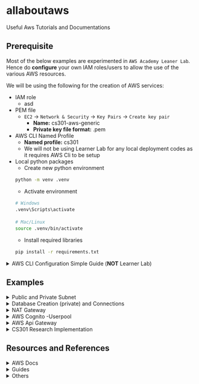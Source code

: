 # allaboutaws
Useful Aws Tutorials and Documentations

## Prerequisite 
Most of the below examples are experimented in `AWS Academy Leaner Lab`. Hence do **configure** your own IAM roles/users to allow the use of the various AWS resources.

We will be using the following for the creation of AWS services:
- IAM role
    - asd
- PEM file
    - `EC2` -> `Network & Security` -> `Key Pairs` -> `Create key pair`
        - **Name:** cs301-aws-generic
        - **Private key file format:** .pem
- AWS CLI Named Profile
    - **Named profile:** cs301
    - We will not be using Learner Lab for any local deployment codes as it requires AWS Cli to be setup
- Local python packages
    - Create new python environment
    ```sh
    python -m venv .venv
    ```
    - Activate environment
    ```sh
    # Windows
    .venv\Scripts\activate

    # Mac/Linux
    source .venv/bin/activate
    ```
    - Install required libraries
    ```sh
    pip install -r requirements.txt
    ```

<details>
<summary>AWS CLI Configuration Simple Guide (<b>NOT</b> Learner Lab) </summary>

1. Install AWS Cli based on your operating system.
    - [Download installer](https://docs.aws.amazon.com/cli/latest/userguide/getting-started-install.html)
2. Since this is not our main aws account, we can configure as a named profile and be part of our profile collection. Otherwise, just `aws configure` is suffice if you want a quick setup and assign the the values as your main credentials
    ```sh
    aws configure --profile <profile-name-of-your-choice>
    # AWS Access Key ID [None]: AKIAI44QH8DHBEXAMPLE
    # AWS Secret Access Key [None]: je7MtGbClwBF/2Zp9Utk/h3yCo8nvbEXAMPLEKEY
    # Default region name [None]: us-east-1
    # Default output format [None]: text
    ```
3. You can check the output by giving the command `aws configure list`
    <img src="static/aws-cli-profile.png">
4. Do note that if you are using a named profile, you have to specify the profile whenever you use an aws resource
    - for e.g.
    ```python
    import boto3

    # Include this line to attach profile to a session
    boto3.setup_default_session(profile_name='dev') 

    boto3.resource('s3') # and so on and so forth
    ```

Below is a list of useful commands for your development
- aws --version
- aws configure list
- aws configure set < key > < value >
- aws configure get < key >
- aws configure list-profiles


</details>

## Examples 
<details>
<summary>Public and Private Subnet </summary>

<img src="static/vpc-private-public-subnet.png">  <!-- weight = "" height = "" -->

### Summary
We will be creating a 
- 1 vpc *(IP address of 10.0.0.0/16)* to allow **65534** hosts (256*256 - 2)
- 1 public subnet *(IP address of 10.0.1.0/24)* to allow **254** hosts (256 - 2)
- 1 private subnet *(IP address of 10.0.2.0/24)* to allow **254** hosts (256 - 2)

The key difference between a private and a public subnet is that private subnet associated with a route table that **doesn’t have a route to an internet gateway**.

### Implementation Steps

**NOTE:** You can click **VPC and more** to create a new VPC with 2 public and 2 private subnet configured automatically for you. Click [here](./static/aws-create-vpc-and-more.png) to see the visualisation!


1. Create VPC
    - `VPC (service)` -> `Virtual private cloud (left navigation menu)` -> `Your VPCs` -> `Create VPC`
        - **Name:** vpc-demo
        - **IPv4 CIDR:** 10.0.0.0/16
2. Create Subnet for both private and public
    - `VPC (service)` -> `Virtual private cloud (left navigation menu)` -> `Subnets` -> `Create subnet`
        - **VPC ID:** <select your VPC from (1)> 
        - **Subnet name:** subnet-public-1, subnet-private-1
        - **Availability Zone:** us-east-1a , us-east-1b *(you can allow AWS to choose for you but I assign manually for better control of resources later on)*
        - **IPv4 CIDR block:** 10.0.1.0/24 , 10.0.2.0/24 respectively
        - CLICK `add new subnet` to add more
3. Create a new Internet gateways
    - `VPC (service)` -> `Virtual private cloud (left navigation menu)` -> `Internet gateways` -> `Create internet gateway`
        - **Name tag:** demo-internet-gateway
    - Click on your gateway, from `Actions` -> `Attach to VPC` 
        - **Available VPCs**: <select your VPC from (1)> 
4. Create Route tables for your private and public subnets
    - Do note that a default route table is already attached during the creation of VPC. In this case we will be using the **default route table for the private subnet** since it is not routed to any internet gateway.
        <img src="static/aws-default-route-table.png">
    - Change the name of the default route table for the private subnet
        - `VPC (service)` -> `Virtual private cloud (left navigation menu)` -> `Route tables`
        - Find the default route table that is under your vpc and hover your mouse-tip to the `-` under the `Name` column.
            - **Edit Name:**: rt-private-1
    - Create route table for public subnet
        - `VPC (service)` -> `Virtual private cloud (left navigation menu)` -> `Route tables` -> `Create route table`
            - **Edit Name:**: rt-public
            - **VPC:** <select your VPC from (1)> 
        - Once created, click on `Edit Routes` and `Add route`
            - **Destination:** 0.0.0.0/0
            - **Target:** Click `Internet Gateway` and you will see the gateway that you have attached in (3)
5. Change the route table for your public subnet *(private subnet should already be attached to the default route table which you renamed at (4))*
    - `VPC (service)` -> `Virtual private cloud (left navigation menu)` -> `Subnets`
    - Click on your public subnet *(subnet-public-1)*
    - Under `Route table`, click `Edit route association` and change the route table ID
        - **Route table ID:**: rt-public
6. Enable DNS hostname in VPC - allow public DNS hostname (if not you have to create eastic IP address for every resource)
    - Check this StackOverFlow [here](https://stackoverflow.com/questions/20941704/ec2-instance-has-no-public-dns)
    - `VPC (service)` -> `Virtual private cloud (left navigation menu)` -> `Your VPCs`
    - Click on your VPC and `Actions` -> `Edit VPC settings`
    - Check Enable DNS hostname
7. Auto-assign public IPv4 address for your public subnet
    - `VPC (service)` -> `Virtual private cloud (left navigation menu)` -> `Subnets`
    - Click on your public subnet and `Actions` -> `Edit subnet settings`
    - check `Enable auto-assign public IPv4 address`
8. YAY! you have successfully setup a private and a public subnet under your own VPC! You can visualise the resource map by clicking on your `VPC`. From the image below, you can see that the two different subnets are associated with different route table. Only the public subnet can access the internet gateway.
    <img src="static/aws-vpc-setup-demo.png">



</details>

<details>
<summary>Database Creation (private) and Connections</summary>

### Summary

<img src="static/aws-rds-setup-subnet.png">

We will be creating a private PostgreSQL DB RDS instance (Learnerlab do not have access AWS Aurora) and will be connecting to it through our local laptop using a proxy (EC2). 

**NOTE:** Do setup your vpc and subnets as from `Public and Private Subnet` section as we will be using them in our implementation.

### Implementation Steps
1. Create Proxy (EC2) in public subnet
    - `EC2 (service)` -> `Instances (left navigation menu)` -> `Instances` -> `Launch instances`
        - **Name:** ec2-proxy
        - **Amazon Machine Image (AMI):** Amazon Linux 2 AMI (free tier eligible)
        - **Instance type:** t2.micro (free tier eligible)
        - **Key pair name:** cs301-aws-generic *(check prerequisite)*
        - Click **Edit** under Network settings
        - **VPC:** vpc-demo *(created from `Public and Private Subnet` section)*
        - **Subnet:** subnet-public-1 *(created from `Public and Private Subnet` section)*
        - **Auto-assign public IP:** Enable
        - **Firewall (security groups):** Create security group (selected) 
        - **Security group name:** proxy-ec2-sg
2. Create DB subnet group 
    - Before that, create another private subnet as DB subnet group need to cover at least 2 AZs. Follow `Public and Private Subnet` section
    - `RDS (service)` -> `Subnet groups (left navigation menu)` -> `Create subnet group`
        - **Name:** private-db-subnet
        - **VPC:** vpc-demo *(created from `Public and Private Subnet` section)*
        - **Availability Zones:** us-east-1b, us-east-1c *(where our private subnets are)*
        - **Subnets:** 10.0.2.0/24, 10.0.3.0/24 *(created from `Public and Private Subnet` section)*
3. Create RDS instance
    - `RDS (service)` -> `Databases (left navigation menu)` -> `Create database`
        - **Engine type:** PostgreSQL
        - **Templates:** Free Tier
        - **DB instance identifier:** demo-db
        - **Master username:**: postgres **(Unchanged)**
        - **Master password:**: < password >
        - Under `Connectivity`
        - **Compute resource:**: Don't connect to an EC2 compute resource (selected) -> **we will manually set up**
        - **Virtual private cloud (VPC):** vpc-demo *(created from `Public and Private Subnet` section)*
        - **DB subnet group:** private-db-subnet *(created in step 2)*
        - **Public access:** No
        - **VPC security group (firewall):** private-db-sg
        - Under `Additional configuration` (Optional)
            - **Initial database name:** < db name >

4. Modify Security Group for your proxy and RDS
    - `EC2 (service)` -> `Network & Security (left navigation menu)` -> `Security Groups`
        - Click on the security group under the name you have assigned for your proxy in step 1 **(proxy-ec2-sg)**
            - Under `Outbound rules`, click on `Edit outbound rules` and add
                - **Type:** Custom TCP *(or you can just specific your database and it will update the port range as well)*
                - **Port Range:** 5432 *(PostgreSQL - change accordingly to your db)*
                - **Destination:** private-db-sg *(Security group created in step 3)* *(Alternatively, you can specify the rds instance IP directly)*
        - Click on the security group under the name you have assigned for your RDS in step 3 **(private-db-sg)**
            - Under `Inbound rules`, click on `Edit inbound rules`
                - remove existing rules and add:
                - **Type:** Custom TCP *(or you can just specific your database and it will update the port range as well)*
                - **Port Range:** 5432 *(PostgreSQL - change accordingly to your db)*
                - **Destination:** proxy-ec2-sg *(Security group of ec2)* *(Alternatively, you can specify the ec2 instance IP directly)*
    - This allows your proxy to add as a bastion host to connect with the RDS in your private subnet
5. Test Connection using Dbeaver
    - Establish **SSH Tunneling** to connect the RDS instance in the private subnet to your EC2 to local machine
        ```sh
        ssh -i testinstance.pem -4 -N -L randomlocalport:DB-endpoint:DB-port username@PublicIPAddress

        # For example
        ssh -i cs301-aws-generic.pem -4 -N -L 8003:demo-db.cmkdoo9tbsig.us-east-1.rds.amazonaws.com:5432 ec2-user@ec2-34-200-231-59.compute-1.amazonaws.com
        ```
        - Explaination of command: [here](https://explainshell.com/explain?cmd=ssh+-i+testinstance.pem+-4+-N+-L+randomport%3ADB-endpoint%3ADB-port+username%40PublicIPAddress)
    - You can check if the tunnel is established by listening to the port that you set above:
        ```sh
        netstat -ntap tcp | grep -i LISTEN | grep portnumber

        # For example
        netstat -ntap tcp | grep -i LISTEN | grep 8003

        # Sample output
        # tcp        0      0 127.0.0.1:8003          0.0.0.0:*               LISTEN      105/ssh
        ```
        - Explaination of command: [here](https://explainshell.com/explain?cmd=netstat+-ntap+tcp+%7C+grep+-i+LISTEN+%7C+grep+8003)
    - You can then connect to the rds instance through the local port you have set
        <img src="static/dbeaver-rds-connect.png">

</details>

<details>
<summary>NAT Gateway </summary>

Learner Lab **does not allow** the creation of NAT Gateway. But we can also access the internet from a private subnet

1. Make sure that your private subnet and public subnet are in the same availability zone.
2. Create a NAT Gateway in the public subnet
3. Edit the route table for your private subnet and add the followings:
    - **Destination:** 0.0.0.0/0
    - **Target:** nat-gateway-id

If we do not wish to use NAT Gateway, we have to set up a reverse proxy to forward the HTTP requests. This include setting up an ec2 instance in the public subnet and having installing apache to do the reverse proxy. Reference source can be found [here](https://serverfault.com/questions/569626/how-to-set-up-port-forwarding-on-amazon-ec2).


</details>


<details>
<summary>AWS Cognito -Userpool </summary>

<p align="center" width="100%">
    <img src="static/aws-cognito-diagram.png">
</p>

### Summary
In this demonstration, we will be setting up user pool and retrieving the tokens via Native Api (boto3). After which, we create an Api Gateway which consists of both cognito authorizer and a custom lambda authorizer.

### Implementation Steps
1. Set up user pool *(without hosted UI)*
    - Settting up user pool is quite straightforward. Do refer to this [link](https://docs.aws.amazon.com/cognito/latest/developerguide/cognito-user-pool-as-user-directory.html) for the various options that AWS provides.
    - For this example, we will be doing the followings (else stay default):
        - **Cognito user pool sign-in options:** User name
        - **MFA enforcement:** No MFA *(speed up sign in process at the risk of security)*
        - **Self-service account recovery:** Unchecked Self-service account recovery *(we will not be using the hosted UI)*
        - **Self-registration:** Unchecked self-registration *(we will not be using the hosted UI)*
        - **Allow Cognito to automatically send messages to verify and confirm - Recommended:** Unchecked *(Since we are creating fake user account, we will be using lambda or api to confirm user account instead)*
        - Include
        - Under `Custom attributes - optional`, [Name, Type, Min - optional, Max - optional, Mutable]
            - Add username, string, 2, 10, NOT mutable
            - Add test, string, 1, 50, mutable
        - **Email provider:** Send email with Cognito *(for dev purposes)*
        - **User pool name:** dev-pool
        - **App client name:** dev-app-public *(client secret should be unchecked by default)*
        - Under `Advanced app client settings`:
            - Include **ALLOW_USER_PASSWORD_AUTH** in `Authentication flows`
2. We can either setup users/groups in AWS console UI or creating them via python sdk (faster).
    - Full list of commands can be found >[here](https://boto3.amazonaws.com/v1/documentation/api/latest/reference/services/cognito-idp.html)<
    - There are helper functions set up for you in [aws.py](./scripts/utils/aws.py) for faster creation of users/groups. Alternatively, you can create via the console UI.
3. There are two ways to manage users in user pool and get authentication tokens, either through **Hosted UI (OIDC API)** or **Amazon Cognito user pools API (Boto3 python in this case)**. The difference between the two is that we can set `custom scope` for OIDC API whereas a fixed scope: `aws.cognito.signin.user.admin` is assigned for native API like boto3. Full explanation can be found [here](https://docs.aws.amazon.com/cognito/latest/developerguide/user-pools-API-operations.html).
    - Hosted UI (OIDC API)
        - Since we did not configure any Hosted UI in step 1, we have to create a cognito domain for our Hosted UI authentication endpoints.
            - Click on your userpool and navigate `App integration` -> `Domain` -> `Action` -> `Create Cognito Domain`
        - We can either get the access_token by logging in through the hosted UI or using [Amazon Cognito Identity SDK](https://www.npmjs.com/package/amazon-cognito-identity-js), [AWS JWT Verify](https://github.com/awslabs/aws-jwt-verify). Detailed documentation can be found >[here](https://developer.amazon.com/docs/login-with-amazon/authorization-code-grant.html#server-apps)<
        - Flow: Get authorization Code -> get Access token -> get Identity token
        - *Demonstration example pending*
    - Native API (Boto3)
        - Configure config.json and .env file
            - Change the **username** and **password** in [config.json](./scripts/utils/config.json) file under `cognito.get_token.AuthParameters`
            - Set **COGNITO_CLIENT_ID** and **COGNITO_CLIENT_SECRET** (if applicable) in [.env file](./scripts/.env.example)
            - Rename `.env.example` to `.env` to follow along the next few steps and prevent any unnecessary commit/push to github thereafter.
        - Helper script: aws.py
            - As mentioned, there are some helper functions which is from the boto3 documentation. You can get/refresh/revoke token using this script.
            ```sh
            usage: aws.py [-h] [--resource RESOURCE] [--action ACTION] [--config CONFIG] [--env ENV] [--s3profile S3PROFILE]
                        [--verbose]

            options:
            -h, --help            show this help message and exit
            --resource RESOURCE   Supported resource: cognito
            --action ACTION       Supported action: get_token, refresh_token, revoke_token
            --config CONFIG       Config file relative to aws.py
            --env ENV             Environment file relative to aws.py
            --s3profile S3PROFILE
                                    S3 Session for local development
            --verbose             Print everything
            ```
        - Get Access Token
            - `COGNITO_REFRESH_TOKEN`, `COGNITO_ACCESS_TOKEN`, `COGNITO_ID_TOKEN` will be saved in your environment file if response is successful.
            ```sh
            # Sample code
            python scripts\utils\aws.py --resource cognito --action get_token --config config.json --env ../env --s3profile cs301 --verbose 
            ```            
        - Refresh Access Token
            - `COGNITO_ACCESS_TOKEN`, `COGNITO_ID_TOKEN` will be saved in your environment file if response is successful.
            ```sh
            # Sample code
            python scripts\utils\aws.py --resource cognito --action refresh_token --config config.json --env ../env --s3profile cs301 --verbose 
            ``` 
        - Refresh Revoke Token
            ```sh
            # Sample code
            python scripts\utils\aws.py --resource cognito --action revoke_token --config config.json --env ../env --s3profile cs301 --verbose 
            ``` 
4. Create a simple API gateway for testing `(Serverless Authentication and Authorization)`. A simple walkthrough can be found >[here](https://aws.amazon.com/premiumsupport/knowledge-center/api-gateway-cognito-user-pool-authorizer/)< 
    - Set up Api Gateway. Do refer to `API Gateway` section for further details on setting up an Api gateway and authorizers. The following endpoints are:
        ```sh
        /
        GET                 # Mock endpoint, Cognito Authorizer                         (1)
        POST                # Mock endpoint, Cognito Authorizer                         (2)
            /admin-only     
            GET             # api/0/test endpoint from aws.py, Custom lambda Authorizer (3)
            POST            # api/0/test endpoint from aws.py, Custom lambda Authorizer (4)
                /all
                GET         # api/0/test endpoint from aws.py, Custom lambda Authorizer (5)
            /test
                /{proxy+}
                ANY         # api/0/ endpoint from aws.py, Cognito Authorizer           (6)
        ```
        - In this demonstration, we will be using mainly the (1),(2),(3),(5) to showcase the authorization process between AWS Cognito and AWS Api gateway.
        - For the custom lambda authorizer, the code can be found in [custom-auth](./scripts/custom-auth/). To set up a lambda function:
            - Zip the codes. The below command will install the dependencies in the `custom-auth/package` directory, zip the whole custom-auth folder and the zip file will be stored in `scripts/output` folder.
                ```sh
                python scripts/utils/general.py --action zip --in-dir ../custom-auth --out-dir ../output/custom-auth --deploy-lambda
                ```
                - Go to AWS lambda UI console and upload the zip file. 
                - Under `Configuration` -> `Environmental variables`, set the following environment variables:
                    - ENV -> *(PRODUCTION)*
                    - AWS_REGION
                    - COGNITO_USER_POOL_ID
                    - COGNITO_CLIENT_ID
            - Funtionalities:
                - Authenticate tokens manually. Can only use `access_token` as **client_id** is needed for the validation process
                - Only users in `test-g1` group will have access to `/admin-only` endpoint. All users will have access to the others (5).
        - Create Authorizers with `Authorization` as the token source.
        - For mock endpoints (1) and (2), configure the response output to be `{"message": "Authorized!!!"}`
            - Set `aws.cognito.signin.user.admin` as **OAuth Scope** for mock endpoint (1)
        - For the endpoints in our [custom flask api](./scripts/flask_main.py), we will be deploying it with ngrok to get a public proxy to our localhost port
            - Install [ngrok](https://ngrok.com/download) to create a proxy to our localhost temporary. 
            - Run flask_main.py and create a proxy to the local port
                ```sh
                # Run Flask app
                python scripts/flask_main.py

                # Start Ngrok
                ngrok http 8000     # since app is running on port 8000
                ```
            - Use the proxy url from ngrok for Endpoint URL in API Gateway - *in this case: https://c3d9-118-200-57-4.ap.ngrok.io*
                <img src="static/ngrok-run.png">
            - `api/0/test` endpoint will mainly print out all **query values**, **json values**, **headers values** as well as any possible **kwangs** that are send to the endpoint. 


5. **(ENDPOINT (1) & (2))** You will find that you will get the result: `{"message": "Authorized!!!"}` if you include the correct token for the authorization headers for both GET and POST endpoint respectively. 
    - Scenario: provide access token to GET endpoint *(success)* - NOTE: rmb you have set **OAuth Scope** for this
        <img src="static/aws-apigateway-cognito-authorized.png">
    - Scenario: provide identity token to GET endpoint *(Fail)*
        <img src="static/aws-apigateway-cognito-unauthorized.png">
6. **(ENDPOINT (3) & (5))** Every users in the userpool can access `Endpoint (5)` but only those in **test-g1** group can access `Endpoint (3)`. These configurations are set in the custom lambda authorizer.
    - Workflow:
        <img src="static/aws-custom-auth-workflow.png">
    - Scenario: user NOT in test-g1 accessing endpoint 3 (DENY)
        <img src="static/aws-apigateway-get-explicit-deny.png">

</details>


<details>
<summary>AWS Api Gateway </summary>

*pending~*
1. Creating an Api Gateway: `Api Gateway (service)` -> `Create API`
    - `Choose an API type`: HTTP API, WebSocket API, REST API, REST API Private
        - We will be focusing on **REST API** for normal use cases and **REST API Private** if you want to connect to a private API in your VPC.
        - `Resources`: path attached to the domain
        - `Methods`: Different API method pertaining to the resource. *(ANY is a special keyword to represent all methods)*
    - Proxy Integration
        - Cannot do body mapping for Integration Response
2. Authorizer
    - Click on your api gateway and go to `Authorizers (left menu)` -> `Create new Authorizer`
        - **Name:** dev-authorizer-1
        - **Type:** Cognito
        - **Cognito User Pool :** *Click on the user pool that you have created*
        - **Token Source:** Authorization
    - As payload and headers are passthrough from the API gateway to the endpoint, we can get the ACCESS_TOKEN or the ID_TOKEN via the `Authorization` header. *(NOTE: This does not apply to custom authorizer!)*
        <img src="static/aws-apigateway-ngrok-response.png">
    - Authentication and Authorization
        - By doing **OAuth2 Authentication**, you are using the **access token** to authenticate your identity as well as to authorize access to the various endpoints based on the scope provided. You will be setting **OAuth Scope** for in your endpoint.
        - Whereas if you are using the **identity token** to authenticate, AWS will just check whether the credentials matches those in the user pool **(openid authentication)**. You will **NOT** be setting any **OAuth Scope** for this.
3. Custom Configuration
    - Get Request
        - Do remember to include the various queries in request resources
        <img src="static/aws-apigateway-get.png">
    - Mock endpoints

    - Map authorizor's claims to headers
        - Normal Authorizer
            - You can obtain the claims by mapping to headers via `context.authorizer.claims`. Do note that context can only accept string or int values.The following are valid mapping for the headers:
                - context.authorizer.claims.sub
                - context.authorizer.claims.token_use
                - context.authorizer.claims.cognito:username
        - Customized Authorizer
            - The output format for the authorizer is as follows, where you will be saving your claims under context
                ```sh
                {
                    policyDocument, 
                    principalId=claims['sub'], 
                    context={
                        "test1": claims['username']
                    }
                }
                ```
            - You can obtain your context by mapping to headers via `context.authorizer`. Do note that context can only accept string or int values. The following are valid mapping for the headers:
                - context.authorizer.test1 


Create awpi gateway that can only be access from your vpc privately -create an interface VPC endpoint
https://docs.aws.amazon.com/apigateway/latest/developerguide/apigateway-private-apis.html#apigateway-private-api-create-interface-vpc-endpoint

Api with private integration - using vpc link
https://docs.amazonaws.cn/en_us/apigateway/latest/developerguide/getting-started-with-private-integration.html
https://medium.com/swlh/aws-api-gateway-private-integration-with-http-api-and-a-vpc-link-602360a1cd84
https://manurana.medium.com/tutorial-connecting-an-api-gateway-to-a-vpc-using-vpc-link-682a21281263
https://stackoverflow.com/questions/32671394/can-i-specify-http-endpoint-in-a-vpc-as-resource-in-aws-api-gateway
https://docs.aws.amazon.com/apigateway/latest/developerguide/set-up-private-integration.html
https://devops.stackexchange.com/questions/254/how-to-only-allow-api-gateway-requests-to-reach-our-ec2-instances

Mapping
https://docs.aws.amazon.com/apigateway/latest/developerguide/api-gateway-mapping-template-reference.html#input-variable-reference
https://docs.amazonaws.cn/en_us/apigateway/latest/developerguide/how-to-method-settings-execution-console.html

pass claims to header:
https://stackoverflow.com/questions/45631758/how-to-pass-api-gateway-authorizer-context-to-a-http-integration
https://docs.aws.amazon.com/apigateway/latest/developerguide/apigateway-enable-cognito-user-pool.html

Validate claims
https://docs.aws.amazon.com/apigateway/latest/developerguide/http-api-jwt-authorizer.html

output policy
https://docs.aws.amazon.com/apigateway/latest/developerguide/apigateway-resource-policies-examples.html
https://docs.aws.amazon.com/apigateway/latest/developerguide/api-gateway-lambda-authorizer-output.html

Custom Authorizer
https://www.alexdebrie.com/posts/lambda-custom-authorizers/
https://github.com/aws-samples/amazon-cognito-api-gateway/tree/80ee4cd9933c4362e30c62a9e52ac5b880d340b6
https://github.com/DMalliaros/aws-python-lambda-authorizers
https://docs.aws.amazon.com/apigateway/latest/developerguide/api-gateway-lambda-authorizer-output.html
How custom authorizer works:
https://docs.aws.amazon.com/cognito/latest/developerguide/amazon-cognito-user-pools-using-tokens-verifying-a-jwt.html
https://docs.aws.amazon.com/apigateway/latest/developerguide/apigateway-use-lambda-authorizer.html



</details>



<details>
<summary>CS301 Research Implementation </summary>

### Summary
The research focuses on evaluating the efficiency of processing large csv files and inserting into a Postgres database through:
1. Recurring Lambda function
2. AWS GLUE

Since this is just a research, there are quite alot of hard-coded values which we should not be doing in real production!

### Implementation Steps (Brief)
1. Recurring lambda function (reference [here](https://medium.com/swlh/processing-large-s3-files-with-aws-lambda-2c5840ae5c91))
    - Lambda does not provide 3rd party libraries out of the box. We have to zip the files and upload the lambda codes.
    - Zip the psycopg2 folder of your choice together ([awslambda-psycopg2 Github repo](https://github.com/jkehler/awslambda-psycopg2)) with the lambda handler code found [here](./scripts/research_lambda_handler.py)
    - Remember to increase the default time limit to 15 minutes.
2. AWS Glue
    - Attached an Amazon S3 endpoint to the VPC. Check [here](https://docs.aws.amazon.com/glue/latest/dg/connection-S3-VPC.html) for more details.
    - Create Crawler to get s3 files and process columns
    - Establish connection with Postgres database and create Crawler as well
    - Copy/upload the python script and create job. [Glue script](./scripts/research_glue_etl_test.py)

### Results - Lambda
The usual practice of ingesting data from a large CSV file is to send records to a message queue and allow the processing of each record to run asynchronously. The team simulated this environment by invoking an AWS Lambda function to open the CSV file and create a generator to receive each row. These rows are processed and sent to the database. 

As each lambda function has a maximum duration limit of 15 minutes, the function regularly checks if the remaining time is more than the stipulated time (defined by us) after each row retrieval. Another lambda function will be invoked asynchronously with the same event object and the additional offset value. This offset value helps to determine the last position of the processed records. 

<p align="center" width="100%">
    <img src="static/aws-research-lambda-logs.png">
    <img src="static/aws-research-lambda-insert-time.png">
</p>

The whole process took approximately 28 minutes for 478,817 records. The team reckons that the duration will increase as the processing algorithm gets more complex. 

### Results - Glue
The entire CSV file is processed and only sent to the database once all algorithms run successfully. The insertion of  478,817 records took approximately 3 seconds and the glue job took approximately 3 to 5 minutes. 

<p align="center" width="100%">
    <img src="static/aws-research-glue-logs.png">
    <img src="static/aws-research-glue-insert-time.png">
</p>


</details>



## Resources and References

<details>
<summary>AWS Docs</summary>

- [AWS Api Gateway: Integration Request with Authorizer claims in Api Gateway](https://docs.aws.amazon.com/apigateway/latest/developerguide/apigateway-enable-cognito-user-pool.html)
- [AWS Api Gateway: Resource policies](https://docs.aws.amazon.com/apigateway/latest/developerguide/apigateway-resource-policies-examples.html)
- [AWS Cognito: Access scope integration with AWS Cognito and AWS Api Gateway](https://docs.aws.amazon.com/apigateway/latest/developerguide/apigateway-create-cognito-user-pool.html)
- [AWS Cognito: Caching tokens](https://docs.aws.amazon.com/cognito/latest/developerguide/amazon-cognito-user-pools-using-tokens-caching-tokens.html)
- [AWS Cognito: JWT Authorizer](https://docs.aws.amazon.com/apigateway/latest/developerguide/http-api-jwt-authorizer.html)
- [AWS Cognito: Resource servers](https://docs.aws.amazon.com/cognito/latest/developerguide/cognito-user-pools-define-resource-servers.html)
- [AWS Cognito: Setting up user pool](https://docs.aws.amazon.com/cognito/latest/developerguide/cognito-user-pool-as-user-directory.html)
- [AWS Cognito: Token Endpoint](https://docs.aws.amazon.com/cognito/latest/developerguide/token-endpoint.html)
- [AWS Cognito: Using the Amazon Cognito native and OIDC APIs](https://docs.aws.amazon.com/cognito/latest/developerguide/user-pools-API-operations.html)
- [AWS Glue: Connection in AWS Glue Data Catalog](https://docs.aws.amazon.com/glue/latest/dg/glue-connections.html)
- [AWS Glue: s3 data store connection to VPC endpoint in Glue](https://docs.aws.amazon.com/glue/latest/dg/connection-S3-VPC.html)
- [AWS lambda: Preparing python packages](https://docs.aws.amazon.com/lambda/latest/dg/python-package.html)
- [AWS Nat Gateway: Route Tables Configuration](https://docs.aws.amazon.com/vpc/latest/userguide/nat-gateway-scenarios.html#public-nat-internet-access)
- [AWS RDS: Accessing private db instance in a VPC](https://docs.aws.amazon.com/AmazonRDS/latest/UserGuide/USER_VPC.Scenarios.html#USER_VPC.Scenario1)



</details>

<details>
<summary>Guides</summary>

- [Authorization code grant using hosted UI](https://developer.amazon.com/docs/login-with-amazon/authorization-code-grant.html)
- [Connect postgresql db via bastion host](https://gist.github.com/kshailen/0d4f78596b0ab12659be908163ed1fc2)
- [Connect private rds instances using dbeaver](https://fitdevops.in/connect-to-private-rds-instances-using-dbeaver/)
- [Creation of public and private subnet](https://www.1cloudhub.com/aws-vpc-101-creation-of-public-subnet-and-private-subnet-in-vpc-and-test-connectivity/)
- [Curl token Using javascript SDK - no custom scope](https://gist.github.com/miguelmota/8b519212aca47210d529532b3d8e5b2f)
- [Github: Lambda as Post-processing Authorizer](https://github.com/aws-samples/amazon-cognito-api-gateway/tree/80ee4cd9933c4362e30c62a9e52ac5b880d340b6)
- [Processing large s3 files with AWS Lambda](https://medium.com/swlh/processing-large-s3-files-with-aws-lambda-2c5840ae5c91)
- [Set up an Amazon Cognito user pool as an authorizer on an API Gateway REST API](https://aws.amazon.com/premiumsupport/knowledge-center/api-gateway-cognito-user-pool-authorizer/)
- [Spring security with AWS Cognito](https://medium.com/cloud-base/resource-server-with-cognito-b7fbfbee0155)

</details>

<details>
<summary>Others</summary>

- [Github: awslambda-psycopg2](https://github.com/jkehler/awslambda-psycopg2)

- [Stackoverflow: Authorize Cognito user group](https://stackoverflow.com/questions/71274311/aws-api-gateway-authorize-cognito-user-groups)
- [Stackoverflow: Connect to aws profile using boto3](https://stackoverflow.com/questions/33378422/how-to-choose-an-aws-profile-when-using-boto3-to-connect-to-cloudfront)
- [Stackoverflow: Force change password in AWS Cognito](https://stackoverflow.com/questions/40287012/how-to-change-user-status-force-change-password)
- [Stackoverflow: Mock endpoint in AWS Gateway not retrieving body requests](https://stackoverflow.com/questions/69635065/api-gateway-not-retreiving-request-body)
- [Stackoverflow: No public DNS during EC2 creation](https://stackoverflow.com/questions/20941704/ec2-instance-has-no-public-dns)
- [Stackoverflow: Nodejs with AWS Cognito scope](https://stackoverflow.com/questions/63177503/login-cognito-using-with-scope-openid-using-id-token-or-access-token-dont-worki)
- [Stackoverflow: Pass Authorizer context to Header in Api Gateway](https://stackoverflow.com/questions/45631758/how-to-pass-api-gateway-authorizer-context-to-a-http-integration)
- [Stackoverflow: Springboot configuration with AWS Cognito](https://stackoverflow.com/questions/74572577/springboot-aws-cognito-configuration-i-need-some-clarification)

- [Subnet Calculator](https://www.davidc.net/sites/default/subnets/subnets.html)
- [Youtube - Subnet Mask Explained](https://www.youtube.com/watch?v=s_Ntt6eTn94)
</details>


